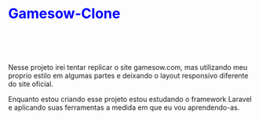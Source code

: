 <h1 style="color:blue;"> Gamesow-Clone</h1>
<br><br><br>
<p>Nesse projeto irei tentar replicar o site gamesow.com, mas utilizando meu proprio estilo em algumas partes e deixando o layout responsivo diferente do site oficial.</p>
<p>Enquanto estou criando esse projeto estou estudando o framework Laravel e aplicando suas ferramentas a medida em que eu vou aprendendo-as.</p>
